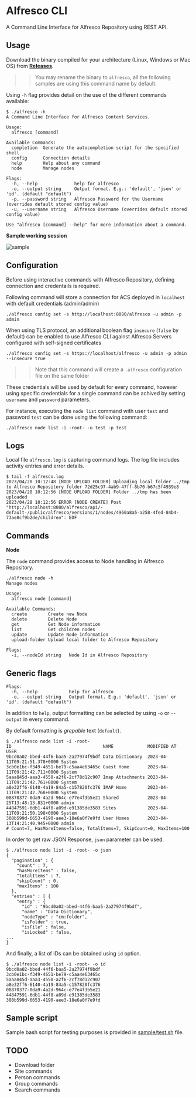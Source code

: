 # Alfresco CLI
A Command Line Interface for Alfresco Repository using REST API.

## Usage

Download the binary compiled for your architecture (Linux, Windows or Mac OS) from [**Releases**](https://github.com/aborroy/alfresco-go-cli/releases).

>> You may rename the binary to `alfresco`, all the following samples are using this command name by default.

Using `-h` flag provides detail on the use of the different commands available:

```
$ ./alfresco -h
A Command Line Interface for Alfresco Content Services.

Usage:
  alfresco [command]

Available Commands:
  completion  Generate the autocompletion script for the specified shell
  config      Connection details
  help        Help about any command
  node        Manage nodes

Flags:
  -h, --help              help for alfresco
  -o, --output string     Output format. E.g.: 'default', 'json' or 'id'. (default "default")
  -p, --password string   Alfresco Password for the Username (overrides default stored config value)
  -u, --username string   Alfresco Username (overrides default stored config value)

Use "alfresco [command] --help" for more information about a command.
```

**Sample working session**

![sample](https://user-images.githubusercontent.com/48685308/234789201-59f39749-da46-4630-9562-089f826e8ea9.gif)

## Configuration

Before using interactive commands with Alfresco Repository, defining connection and credentails is required.

Following command will store a connection for ACS deployed in `localhost` with default credentials (admin/admin)

```
./alfresco config set -s http://localhost:8080/alfresco -u admin -p admin
```

When using TLS protocol, an additional boolean flag `insecure` (`false` by default) can be enabled to use Alfresco CLI against Alfresco Servers configured with self-signed certificates

```
./alfresco config set -s https://localhost/alfresco -u admin -p admin --insecure true
```

>> Note that this command will create a `.alfresco` configuration file on the same folder

These credentials will be used by default for every command, however using specific credentials for a single command can be achived by setting `username` and `password` parameters. 

For instance, executing the `node list` command with user `test` and password `test` can be done using the following command:

```
./alfresco node list -i -root- -u test -p test
```

## Logs

Local file `alfresco.log` is capturing command logs. The log file includes activity entries and error details.

```
$ tail -f alfresco.log
2023/04/28 10:12:48 [NODE UPLOAD FOLDER] Uploading local folder ../tmp to Alfresco Repository folder 72d25c97-4ab9-47ff-8b70-b67c5f4939e8
2023/04/28 10:12:56 [NODE UPLOAD FOLDER] Folder ../tmp has been uploaded
2023/04/28 10:12:56 ERROR [NODE CREATE] Post "http://localhost:8080/alfresco/api/-default-/public/alfresco/versions/1/nodes/4960a8a5-a258-4fed-84b4-73ae8cf9b2de/children": EOF
```

## Commands

**Node**

The `node` command provides access to Node handling in Alfresco Repository.

```
./alfresco node -h
Manage nodes

Usage:
  alfresco node [command]

Available Commands:
  create        Create new Node
  delete        Delete Node
  get           Get Node information
  list          Get children nodes
  update        Update Node information
  upload-folder Upload local folder to Alfresco Repository

Flags:
  -i, --nodeId string   Node Id in Alfresco Repository
```

## Generic flags

```
Flags:
  -h, --help            help for alfresco
  -o, --output string   Output format. E.g.: 'default', 'json' or 'id'. (default "default")
```

In addition to `help`, output formatting can be selected by using `-o` or `--output` in every command.

By default formatting is *grepable* text (`default`).

```
$ ./alfresco node list -i -root-
ID                                   NAME             MODIFIED AT                  USER
9bcd0a02-bbed-44f6-baa5-2a27974f9bdf Data Dictionary  2023-04-11T09:21:51.378+0000 System
3cb0e1bc-f349-4651-be79-c5aa4e63465c Guest Home       2023-04-11T09:21:42.711+0000 System
5aaa845d-aaa3-4550-a2f6-2cf78d12c907 Imap Attachments 2023-04-11T09:21:42.761+0000 System
a8e32ff6-6140-4a19-84a5-c157820fc376 IMAP Home        2023-04-11T09:21:42.768+0000 System
08870377-0da9-4a2d-964c-e77e4f3b5e21 Shared           2023-04-25T13:48:13.831+0000 admin
44847591-6db1-44f8-a09d-e91385de3583 Sites            2023-04-11T09:21:50.198+0000 System
308b599d-6653-4190-aee3-18e6a0f7e9fd User Homes       2023-04-13T14:21:40.945+0000 admin
# Count=7, HasMoreItems=false, TotalItems=7, SkipCount=0, MaxItems=100
```

In order to get raw JSON Response, `json` parameter can be used.

```
$ ./alfresco node list -i -root- -o json
{
  "pagination" : {
    "count" : 7,
    "hasMoreItems" : false,
    "totalItems" : 7,
    "skipCount" : 0,
    "maxItems" : 100
  },
  "entries" : [ {
    "entry" : {
      "id" : "9bcd0a02-bbed-44f6-baa5-2a27974f9bdf",
      "name" : "Data Dictionary",
      "nodeType" : "cm:folder",
      "isFolder" : true,
      "isFile" : false,
      "isLocked" : false,
...
}
```

And finally, a list of IDs can be obtained using `id` option.

```
$ ./alfresco node list -i -root- -o id
9bcd0a02-bbed-44f6-baa5-2a27974f9bdf
3cb0e1bc-f349-4651-be79-c5aa4e63465c
5aaa845d-aaa3-4550-a2f6-2cf78d12c907
a8e32ff6-6140-4a19-84a5-c157820fc376
08870377-0da9-4a2d-964c-e77e4f3b5e21
44847591-6db1-44f8-a09d-e91385de3583
308b599d-6653-4190-aee3-18e6a0f7e9fd
```

## Sample script

Sample bash script for testing purposes is provided in [sample/test.sh](sample/test.sh) file.

## TODO

* Download folder
* Site commands
* Person commands
* Group commands
* Search commands

